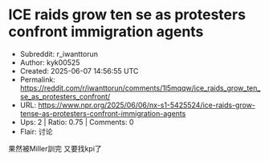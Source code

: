 # ICE raids grow ten se as protesters confront immigration agents

- Subreddit: r_iwanttorun
- Author: kyk00525
- Created: 2025-06-07 14:56:55 UTC
- Permalink: https://reddit.com/r/iwanttorun/comments/1l5mqqw/ice_raids_grow_ten_se_as_protesters_confront/
- URL: https://www.npr.org/2025/06/06/nx-s1-5425524/ice-raids-grow-tense-as-protesters-confront-immigration-agents
- Ups: 2 | Ratio: 0.75 | Comments: 0
- Flair: 讨论


果然被Miller訓完 又要找kpi了

